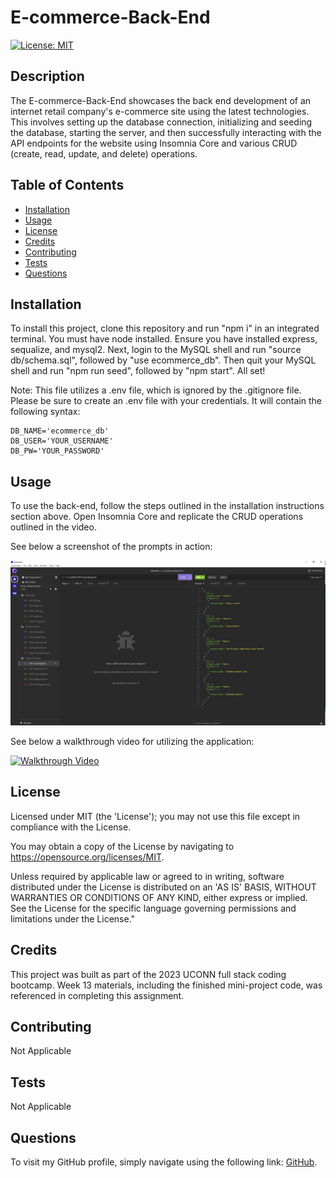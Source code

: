 # E-commerce-Back-End

[![License: MIT](https://img.shields.io/badge/License-MIT-yellow.svg)](https://opensource.org/licenses/MIT)

## Description
 
 The E-commerce-Back-End showcases the back end development of an internet retail company's e-commerce site using the latest technologies. This involves setting up the database connection, initializing and seeding the database, starting the server, and then successfully interacting with the API endpoints for the website using Insomnia Core and various CRUD (create, read, update, and delete) operations.
 
 ## Table of Contents
 
 - [Installation](#installation)
 - [Usage](#usage)
 - [License](#license)
 - [Credits](#credits)
 - [Contributing](#contributing)
 - [Tests](#tests)
 - [Questions](#questions)
 
 ## Installation
 
 To install this project, clone this repository and run "npm i" in an integrated terminal. You must have node installed. Ensure you have installed express, sequalize, and mysql2. Next, login to the MySQL shell and run "source db/schema.sql", followed by "use ecommerce_db". Then quit your MySQL shell and run "npm run seed", followed by "npm start". All set!

 Note: This file utilizes a .env file, which is ignored by the .gitignore file. Please be sure to create an .env file with your credentials. It will contain the following syntax:

    DB_NAME='ecommerce_db'
    DB_USER='YOUR_USERNAME'
    DB_PW='YOUR_PASSWORD'
 
 ## Usage
 
 To use the back-end, follow the steps outlined in the installation instructions section above. Open Insomnia Core and replicate the CRUD operations outlined in the video.
 
See below a screenshot of the prompts in action:

![Screenshot](assets/images/e-commerce-screenshot.JPG)

See below a walkthrough video for utilizing the application:

[![Walkthrough Video](add..)](add..)

 
 ## License
 
 Licensed under MIT (the 'License'); you may not use this file except in compliance with the License. 
 
 You may obtain a copy of the License by navigating to https://opensource.org/licenses/MIT.
 
 Unless required by applicable law or agreed to in writing, software distributed under the License is distributed on an 'AS IS' BASIS, WITHOUT WARRANTIES OR CONDITIONS OF ANY KIND, either express or implied. See the License for the specific language governing permissions and limitations under the License."
 
 
 ## Credits

This project was built as part of the 2023 UCONN full stack coding bootcamp. Week 13 materials, including the finished mini-project code, was referenced in completing this assignment.
 
 
 ## Contributing
 
 Not Applicable
  
 
 ## Tests
 
 Not Applicable
 
 
 ## Questions

 To visit my GitHub profile, simply navigate using the following link: [GitHub](https://github.com/f-kreuk).